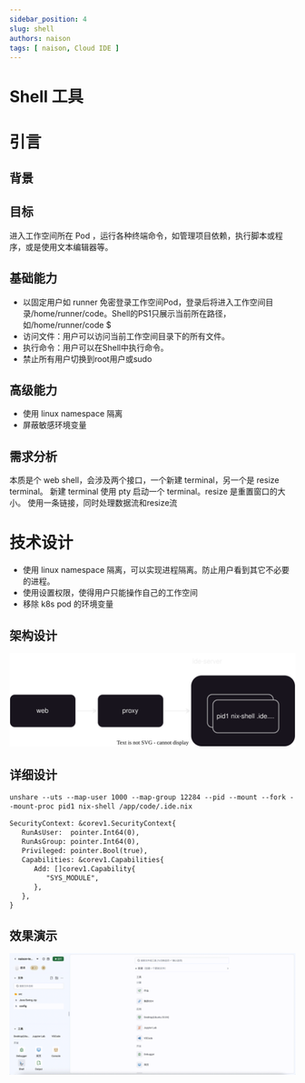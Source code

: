 ```yaml
---
sidebar_position: 4
slug: shell
authors: naison
tags: [ naison, Cloud IDE ]
---
```


# Shell 工具

# 引言

## 背景

## 目标

进入工作空间所在 Pod ，运行各种终端命令，如管理项目依赖，执行脚本或程序，或是使用文本编辑器等。

## 基础能力

- 以固定用户如 runner
  免密登录工作空间Pod，登录后将进入工作空间目录/home/runner/code。Shell的PS1只展示当前所在路径，如/home/runner/code $
- 访问文件：用户可以访问当前工作空间目录下的所有文件。
- 执行命令：用户可以在Shell中执行命令。
- 禁止所有用户切换到root用户或sudo

## 高级能力

- 使用 linux namespace 隔离
- 屏蔽敏感环境变量

## 需求分析

本质是个 web shell，会涉及两个接口，一个新建 terminal，另一个是 resize terminal。
新建 terminal 使用 pty 启动一个 terminal。resize 是重置窗口的大小。
使用一条链接，同时处理数据流和resize流

# 技术设计

- 使用 linux namespace 隔离，可以实现进程隔离。防止用户看到其它不必要的进程。
- 使用设置权限，使得用户只能操作自己的工作空间
- 移除 k8s pod 的环境变量

## 架构设计

![shell_arch.svg](shell/shell_arch.svg)

## 详细设计

```shell
unshare --uts --map-user 1000 --map-group 12284 --pid --mount --fork --mount-proc pid1 nix-shell /app/code/.ide.nix
```

```text
SecurityContext: &corev1.SecurityContext{
   RunAsUser:  pointer.Int64(0),
   RunAsGroup: pointer.Int64(0),
   Privileged: pointer.Bool(true),
   Capabilities: &corev1.Capabilities{
      Add: []corev1.Capability{
         "SYS_MODULE",
      },
   },
}
```

## 效果演示

![demo.gif](shell/demo.gif)